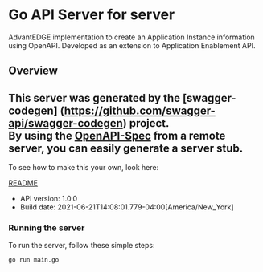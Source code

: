 # Go API Server for server

AdvantEDGE implementation to create an Application Instance information using OpenAPI. Developed as an extension to Application Enablement API.

## Overview
This server was generated by the [swagger-codegen]
(https://github.com/swagger-api/swagger-codegen) project.  
By using the [OpenAPI-Spec](https://github.com/OAI/OpenAPI-Specification) from a remote server, you can easily generate a server stub.  
-

To see how to make this your own, look here:

[README](https://github.com/swagger-api/swagger-codegen/blob/master/README.md)

- API version: 1.0.0
- Build date: 2021-06-21T14:08:01.779-04:00[America/New_York]


### Running the server
To run the server, follow these simple steps:

```
go run main.go
```


